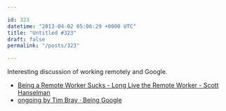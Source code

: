 ```yaml
---

id: 323
datetime: "2013-04-02 05:06:29 +0000 UTC"
title: "Untitled #323"
draft: false
permalink: "/posts/323"

---
```


Interesting discussion of working remotely and Google.  

 
 * [Being a Remote Worker Sucks - Long Live the Remote Worker - Scott Hanselman](http://www.hanselman.com/blog/BeingARemoteWorkerSucksLongLiveTheRemoteWorker.aspx)
 * [ongoing by Tim Bray · Being Google](https://www.tbray.org/ongoing/When/201x/2013/03/26/Googleversary)


